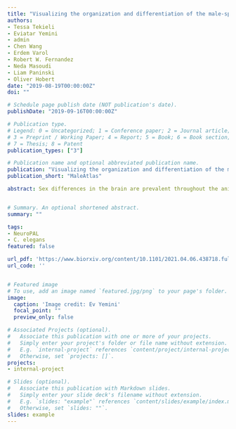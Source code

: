 ```yaml
---
title: "Visualizing the organization and differentiation of the male-specific nervous system of C. elegans"
authors:
- Tessa Tekieli
- Eviatar Yemini
- admin
- Chen Wang
- Erdem Varol
- Robert W. Fernandez
- Neda Masoudi
- Liam Paninski
- Oliver Hobert
date: "2019-08-19T00:00:00Z"
doi: ""

# Schedule page publish date (NOT publication's date).
publishDate: "2019-09-16T00:00:00Z"

# Publication type.
# Legend: 0 = Uncategorized; 1 = Conference paper; 2 = Journal article;
# 3 = Preprint / Working Paper; 4 = Report; 5 = Book; 6 = Book section;
# 7 = Thesis; 8 = Patent
publication_types: ["3"]

# Publication name and optional abbreviated publication name.
publication: "Visualizing the organization and differentiation of the male-specific nervous system of C. elegans"
publication_short: "MaleAtlas"

abstract: Sex differences in the brain are prevalent throughout the animal kingdom and particularly well appreciated in the nematode Caenorhabditis elegans, where male animals contain a little-studied set of 93 male-specific neurons. To make these neurons amenable for future study, we describe here how a multicolor reporter transgene, NeuroPAL, is capable of visualizing the distinct identities of all male-specific neurons. We used NeuroPAL to visualize and characterize a number of features of the male-specific nervous system. We provide several proofs of concept for using NeuroPAL to identify the sites of expression of gfp-tagged reporter genes and for cellular fate analysis by analyzing the effect of removal of several developmental patterning genes on neuronal identity acquisition. We use NeuroPAL and its intrinsic cohort of more than 40 distinct differentiation markers to show that, even though male-specific neurons are generated throughout all four larval stages, they execute their terminal differentiation program in a coordinated manner in the fourth larval stage. This coordinated wave of differentiation, which we call 'just-in-time' differentiation, couples neuronal maturation programs with the appearance of sexual organs.


# Summary. An optional shortened abstract.
summary: ""

tags:
- NeuroPAL
- C. elegans 
featured: false

url_pdf: 'https://www.biorxiv.org/content/10.1101/2021.04.06.438718.full.pdf'
url_code: ''


# Featured image
# To use, add an image named `featured.jpg/png` to your page's folder. 
image:
  caption: 'Image credit: Ev Yemini'
  focal_point: ""
  preview_only: false

# Associated Projects (optional).
#   Associate this publication with one or more of your projects.
#   Simply enter your project's folder or file name without extension.
#   E.g. `internal-project` references `content/project/internal-project/index.md`.
#   Otherwise, set `projects: []`.
projects:
- internal-project

# Slides (optional).
#   Associate this publication with Markdown slides.
#   Simply enter your slide deck's filename without extension.
#   E.g. `slides: "example"` references `content/slides/example/index.md`.
#   Otherwise, set `slides: ""`.
slides: example
---
```

